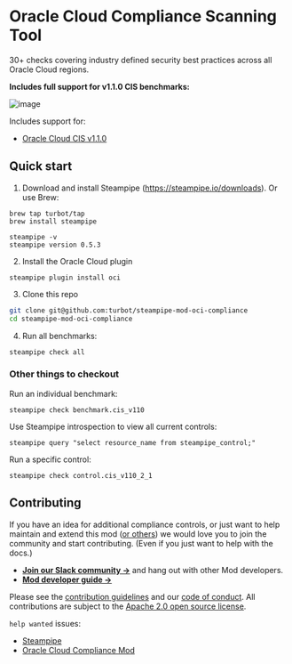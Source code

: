 # Oracle Cloud Compliance Scanning Tool

30+ checks covering industry defined security best practices across all Oracle Cloud regions.

**Includes full support for v1.1.0 CIS benchmarks:**

![image](https://raw.githubusercontent.com/turbot/steampipe-mod-oci-compliance/main/docs/oci_cis_v110_console.png)

Includes support for:
* [Oracle Cloud CIS v1.1.0](https://hub.steampipe.io/mods/turbot/oci_compliance/controls/benchmark.cis_v110)

## Quick start

1) Download and install Steampipe (https://steampipe.io/downloads). Or use Brew:

```shell
brew tap turbot/tap
brew install steampipe

steampipe -v
steampipe version 0.5.3
```

2) Install the Oracle Cloud plugin
```shell
steampipe plugin install oci
```

3) Clone this repo
```sh
git clone git@github.com:turbot/steampipe-mod-oci-compliance
cd steampipe-mod-oci-compliance
```

4) Run all benchmarks:
```shell
steampipe check all
```

### Other things to checkout

Run an individual benchmark:
```shell
steampipe check benchmark.cis_v110
```

Use Steampipe introspection to view all current controls:
```
steampipe query "select resource_name from steampipe_control;"
```

Run a specific control:
```shell
steampipe check control.cis_v110_2_1
```

## Contributing

If you have an idea for additional compliance controls, or just want to help maintain and extend this mod ([or others](https://github.com/topics/steampipe-mod)) we would love you to join the community and start contributing. (Even if you just want to help with the docs.)

- **[Join our Slack community →](https://join.slack.com/t/steampipe/shared_invite/zt-oij778tv-lYyRTWOTMQYBVAbtPSWs3g)** and hang out with other Mod developers.
- **[Mod developer guide →](https://steampipe.io/docs/steampipe-mods/writing-mods.md)**

Please see the [contribution guidelines](https://github.com/turbot/steampipe/blob/main/CONTRIBUTING.md) and our [code of conduct](https://github.com/turbot/steampipe/blob/main/CODE_OF_CONDUCT.md). All contributions are subject to the [Apache 2.0 open source license](https://github.com/turbot/steampipe-mod-oci-compliance/blob/main/LICENSE).

`help wanted` issues:
- [Steampipe](https://github.com/turbot/steampipe/labels/help%20wanted)
- [Oracle Cloud Compliance Mod](https://github.com/turbot/steampipe-mod-oci-compliance/labels/help%20wanted)
